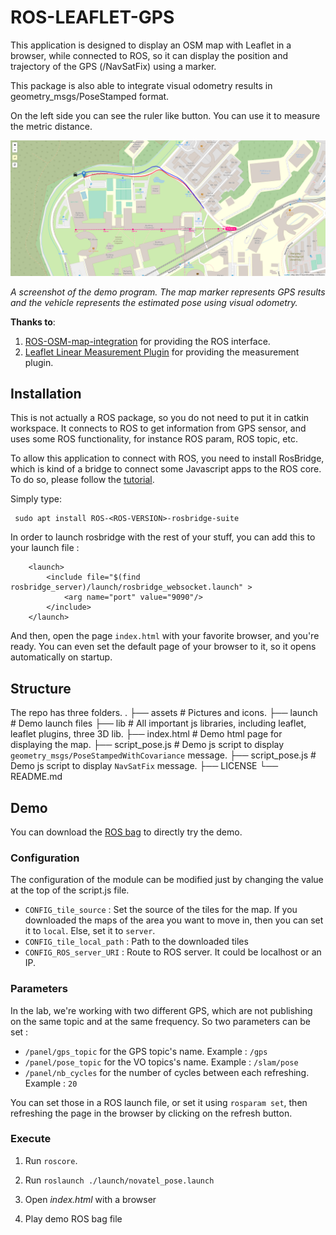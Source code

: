 # ROS-LEAFLET-GPS

 This application is designed to display an OSM map with Leaflet in a browser, while connected to ROS, so it can display the position and trajectory of the GPS (/NavSatFix) using a marker. 
 
 This package is also able to integrate visual odometry results in geometry_msgs/PoseStamped format.

 On the left side you can see the ruler like button. You can use it to measure the metric distance. 

 ![Image](assets/screenshot.png)

 *A screenshot of the demo program. The map marker represents GPS results and the vehicle represents the estimated pose using visual odometry.*

 **Thanks to**: 
 1) [ROS-OSM-map-integration](https://github.com/sylvainar/ROS-OSM-map-integration) for providing the ROS interface.
 2) [Leaflet Linear Measurement Plugin](https://github.com/NLTGit/Leaflet.LinearMeasurement) for providing the measurement plugin.

## Installation 

This is not actually a ROS package, so you do not need to put it in catkin workspace. It connects to ROS to get information from GPS sensor, and uses some ROS functionality, for instance ROS param, ROS topic, etc. 

To allow this application to connect with ROS, you need to install RosBridge, which is kind of a bridge to connect some Javascript apps to the ROS core. To do so, please follow the [tutorial](http://wiki.ros.org/rosbridge_suite/Tutorials/RunningRosbridge).

Simply type:
```
 sudo apt install ROS-<ROS-VERSION>-rosbridge-suite
```

In order to launch rosbridge with the rest of your stuff, you can add this to your launch file :
```
    <launch>
        <include file="$(find rosbridge_server)/launch/rosbridge_websocket.launch" > 
            <arg name="port" value="9090"/>
        </include>
    </launch>
```

And then, open the page `index.html` with your favorite browser, and you're ready. You can even set the default page of your browser to it, so it opens automatically on startup.

## Structure

 The repo has three folders.
     .
    ├── assets                  # Pictures and icons.
    ├── launch                  # Demo launch files
    ├── lib                     # All important js libraries, including leaflet, leaflet plugins, three 3D lib.
    ├── index.html              # Demo html page for displaying the map.
    ├── script_pose.js          # Demo js script to display `geometry_msgs/PoseStampedWithCovariance` message.
    ├── script_pose.js          # Demo js script to display `NavSatFix` message.
    ├── LICENSE
    └── README.md

## Demo

You can download the [ROS bag](https://entuedu-my.sharepoint.com/:f:/g/personal/hzhang032_e_ntu_edu_sg/El7PAWpX1TBCkkD9n_UgYK0B8PzioXaqwTTz8RZJkTuWEg?e=pqD54P) to directly try the demo. 

### Configuration

The configuration of the module can be modified just by changing the value at the top of the script.js file.

 - `CONFIG_tile_source` : Set the source of the tiles for the map. If you downloaded the maps of the area you want to move in, then you can set it to `local`. Else, set it to `server`.
 - `CONFIG_tile_local_path` : Path to the downloaded tiles
 - `CONFIG_ROS_server_URI` : Route to ROS server. It could be localhost or an IP.

### Parameters

In the lab, we're working with two different GPS, which are not publishing on the same topic and at the same frequency. So two parameters can be set : 
- `/panel/gps_topic` for the GPS topic's name. Example : `/gps`
- `/panel/pose_topic` for the VO topics's name. Example : `/slam/pose`
- `/panel/nb_cycles` for the number of cycles between each refreshing. Example : `20`

You can set those in a ROS launch file, or set it using `rosparam set`, then refreshing the page in the browser by clicking on the refresh button.


### Execute


 1) Run `roscore`.

 2) Run `roslaunch ./launch/novatel_pose.launch`

 3) Open *index.html* with a browser

 4) Play demo ROS bag file



